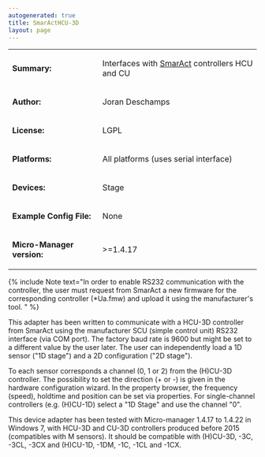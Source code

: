 ```yaml
---
autogenerated: true
title: SmarActHCU-3D
layout: page
---
```


<table>
<tr>
<td markdown="1">

**Summary:**

</td>
<td markdown="1">

Interfaces with [SmarAct](http://www.smaract.com/) controllers HCU and
CU

</td>
</tr>
<tr>
<td markdown="1">

**Author:**

</td>
<td markdown="1">

Joran Deschamps

</td>
</tr>
<tr>
<td markdown="1">

**License:**

</td>
<td markdown="1">

LGPL

</td>
</tr>
<tr>
<td markdown="1">

**Platforms:**

</td>
<td markdown="1">

All platforms (uses serial interface)

</td>
</tr>
<tr>
<td markdown="1">

**Devices:**

</td>
<td markdown="1">

Stage

</td>
</tr>
<tr>
<td markdown="1">

**Example Config File:**

</td>
<td markdown="1">

None

</td>
</tr>
<tr>
<td markdown="1">

**Micro-Manager version:**

</td>
<td markdown="1">

&gt;=1.4.17

</td>
</tr>
</table>

{% include Note text="In order to enable RS232 communication with the controller, the user must request from SmarAct a new firmware for the corresponding controller (*Ua.fmw) and upload it using the manufacturer's tool. " %}

This adapter has been written to communicate with a HCU-3D controller
from SmarAct using the manufacturer SCU (simple control unit) RS232
interface (via COM port). The factory baud rate is 9600 but might be set
to a different value by the user later. The user can independently load
a 1D sensor ("1D stage") and a 2D configuration ("2D stage").

To each sensor corresponds a channel (0, 1 or 2) from the (H)CU-3D
controller. The possibility to set the direction (+ or -) is given in
the hardware configuration wizard. In the property browser, the
frequency (speed), holdtime and position can be set via properties. For
single-channel controllers (e.g. (H)CU-1D) select a "1D Stage" and use
the channel "0".

This device adapter has been tested with Micro-manager 1.4.17 to 1.4.22
in Windows 7, with HCU-3D and CU-3D controllers produced before 2015
(compatibles with M sensors). It should be compatible with (H)CU-3D,
-3C, -3CL, -3CX and (H)CU-1D, -1DM, -1C, -1CL and -1CX.

